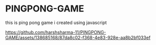 # PINGPONG-GAME
this is ping pong game i created using javascript


https://github.com/harshsharma-11/PINGPONG-GAME/assets/138685168/87da8c02-f368-4e83-928e-aa8b2bf033ef

